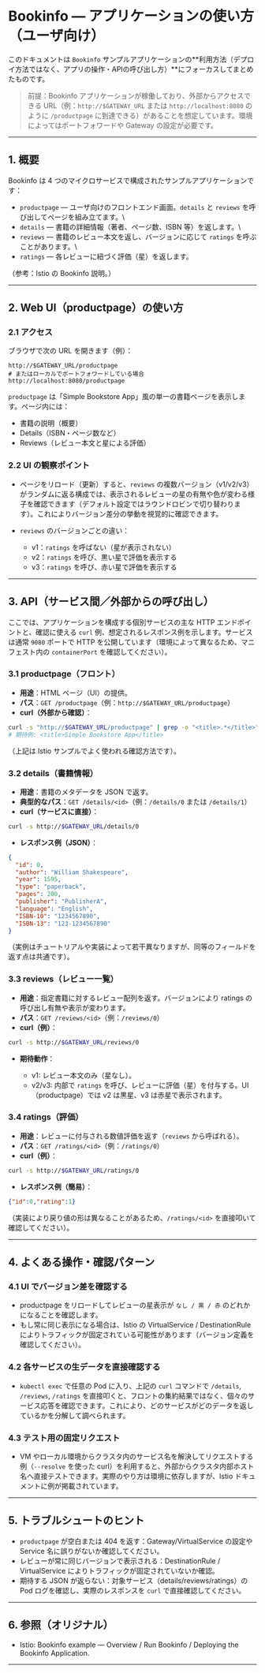 # Bookinfo — アプリケーションの使い方（ユーザ向け）

このドキュメントは `Bookinfo` サンプルアプリケーションの**利用方法（デプロイ方法ではなく、アプリの操作・APIの呼び出し方）**にフォーカスしてまとめたものです。

> 前提：Bookinfo アプリケーションが稼働しており、外部からアクセスできる URL（例：`http://$GATEWAY_URL` または `http://localhost:8080` のように `/productpage` に到達できる）があることを想定しています。環境によってはポートフォワードや Gateway の設定が必要です。

---

## 1. 概要

Bookinfo は 4 つのマイクロサービスで構成されたサンプルアプリケーションです：

* `productpage` — ユーザ向けのフロントエンド画面。`details` と `reviews` を呼び出してページを組み立てます。\
* `details` — 書籍の詳細情報（著者、ページ数、ISBN 等）を返します。\
* `reviews` — 書籍のレビュー本文を返し、バージョンに応じて `ratings` を呼ぶことがあります。\
* `ratings` — 各レビューに紐づく評価（星）を返します。

（参考：Istio の Bookinfo 説明。）

---

## 2. Web UI（productpage）の使い方

### 2.1 アクセス

ブラウザで次の URL を開きます（例）：

```
http://$GATEWAY_URL/productpage
# またはローカルでポートフォワードしている場合
http://localhost:8080/productpage
```

`productpage` は「Simple Bookstore App」風の単一の書籍ページを表示します。ページ内には：

* 書籍の説明（概要）
* Details（ISBN・ページ数など）
* Reviews（レビュー本文と星による評価）

### 2.2 UI の観察ポイント

* ページをリロード（更新）すると、`reviews` の複数バージョン（v1/v2/v3）がランダムに返る構成では、表示されるレビューの星の有無や色が変わる様子を確認できます（デフォルト設定ではラウンドロビンで切り替わります）。これによりバージョン差分の挙動を視覚的に確認できます。

* `reviews` のバージョンごとの違い：

  * v1：`ratings` を呼ばない（星が表示されない）
  * v2：`ratings` を呼び、黒い星で評価を表示する
  * v3：`ratings` を呼び、赤い星で評価を表示する

---

## 3. API（サービス間／外部からの呼び出し）

ここでは、アプリケーションを構成する個別サービスの主な HTTP エンドポイントと、確認に使える `curl` 例、想定されるレスポンス例を示します。サービスは通常 `9080` ポートで HTTP を公開しています（環境によって異なるため、マニフェスト内の `containerPort` を確認してください）。

### 3.1 productpage（フロント）

* **用途**：HTML ページ（UI）の提供。
* **パス**：`GET /productpage`（例：`http://$GATEWAY_URL/productpage`）
* **curl（外部から確認）**：

```bash
curl -s "http://$GATEWAY_URL/productpage" | grep -o "<title>.*</title>"
# 期待例: <title>Simple Bookstore App</title>
```

（上記は Istio サンプルでよく使われる確認方法です）。

### 3.2 details（書籍情報）

* **用途**：書籍のメタデータを JSON で返す。
* **典型的なパス**：`GET /details/<id>`（例：`/details/0` または `/details/1`）
* **curl（サービスに直接）**：

```bash
curl -s http://$GATEWAY_URL/details/0
```

* **レスポンス例（JSON）**：

```json
{
  "id": 0,
  "author": "William Shakespeare",
  "year": 1595,
  "type": "paperback",
  "pages": 200,
  "publisher": "PublisherA",
  "language": "English",
  "ISBN-10": "1234567890",
  "ISBN-13": "123-1234567890"
}
```

（実例はチュートリアルや実装によって若干異なりますが、同等のフィールドを返す点は共通です）。

### 3.3 reviews（レビュー一覧）

* **用途**：指定書籍に対するレビュー配列を返す。バージョンにより ratings の呼び出し有無や表示が変わります。
* **パス**：`GET /reviews/<id>`（例：`/reviews/0`）
* **curl（例）**：

```bash
curl -s http://$GATEWAY_URL/reviews/0
```

* **期待動作**：

  * v1: レビュー本文のみ（星なし）。
  * v2/v3: 内部で `ratings` を呼び、レビューに評価（星）を付与する。UI（productpage）では v2 は黒星、v3 は赤星で表示されます。

### 3.4 ratings（評価）

* **用途**：レビューに付与される数値評価を返す（`reviews` から呼ばれる）。
* **パス**：`GET /ratings/<id>`（例：`/ratings/0`）
* **curl（例）**：

```bash
curl -s http://$GATEWAY_URL/ratings/0
```

* **レスポンス例（簡易）**：

```json
{"id":0,"rating":1}
```

（実装により戻り値の形は異なることがあるため、`/ratings/<id>` を直接叩いて確認してください）。

---

## 4. よくある操作・確認パターン

### 4.1 UI でバージョン差を確認する

* productpage をリロードしてレビューの星表示が `なし / 黒 / 赤` のどれかになることを確認します。
* もし常に同じ表示になる場合は、Istio の VirtualService / DestinationRule によりトラフィックが固定されている可能性があります（バージョン定義を確認してください）。

### 4.2 各サービスの生データを直接確認する

* `kubectl exec` で任意の Pod に入り、上記の `curl` コマンドで `/details`, `/reviews`, `/ratings` を直接叩くと、フロントの集約結果ではなく、個々のサービス応答を確認できます。これにより、どのサービスがどのデータを返しているかを分解して調べられます。

### 4.3 テスト用の固定リクエスト

* VM やローカル環境からクラスタ内のサービス名を解決してリクエストする例（`--resolve` を使った curl）を利用すると、外部からクラスタ内部ホスト名へ直接テストできます。実際のやり方は環境に依存しますが、Istio ドキュメントに例が掲載されています。

---

## 5. トラブルシュートのヒント

* `productpage` が空白または 404 を返す：Gateway/VirtualService の設定や Service 名に誤りがないか確認してください。
* レビューが常に同じバージョンで表示される：DestinationRule / VirtualService によりトラフィックが固定されていないか確認。
* 期待する JSON が返らない：対象サービス（details/reviews/ratings）の Pod ログを確認し、実際のレスポンスを `curl` で直接確認してください。

---

## 6. 参照（オリジナル）

* Istio: Bookinfo example — Overview / Run Bookinfo / Deploying the Bookinfo Application.

---
